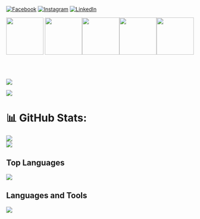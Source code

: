 
[![Facebook](https://img.shields.io/badge/Facebook-%231877F2.svg?logo=Facebook&logoColor=white)](https://www.facebook.com/devrezvirayhan) [![Instagram](https://img.shields.io/badge/Instagram-%23E4405F.svg?logo=Instagram&logoColor=white)](https://instagram.com/rezvirayhan2002) [![LinkedIn](https://img.shields.io/badge/LinkedIn-%230077B5.svg?logo=linkedin&logoColor=white)](https://linkedin.com/in/rezvirayhan) 

<p align="center">
  <img src="https://media3.giphy.com/media/ln7z2eWriiQAllfVcn/200w.webp" width="100">  
  <img src="https://i.giphy.com/media/eNAsjO55tPbgaor7ma/200w.webp" width="100"><img src="https://media3.giphy.com/media/kdFc8fubgS31b8DsVu/giphy.webp" width="100"><img src="https://i.giphy.com/media/KzJkzjggfGN5Py6nkT/200.webp" width="100"><img src="https://i.giphy.com/media/IdyAQJVN2kVPNUrojM/200.webp" width="100">
</p>
<br>
<br>    
<p> <a href="https://github.com/thinkright20"><img src="https://skillicons.dev/icons?i=js,ts,vscode,nextjs,github,mongodb,css,html,express,nodejs,react,redux,firebase,tailwind,bootstrap,figma,git,heroku,materialui,netlify,postman,threejs"> </a> </p>

<p> <a href="https://github.com/thinkright20"><img src="https://skillicons.dev/icons?i=js,ts,vscode,nextjs,github,mongodb,css,html,express,nodejs,react,redux,firebase,tailwind,bootstrap,figma,git,heroku,materialui,netlify,postman,threejs"> </a> </p>



# 📊 GitHub Stats:
![](https://github-readme-stats.vercel.app/api?username=rezvirayhan&theme=dark&hide_border=false&include_all_commits=true&count_private=true)<br/>
![](https://github-readme-streak-stats.herokuapp.com/?user=rezvirayhan&theme=dark&hide_border=false)<br/>

## Top Languages

<p>
  <img src="https://github-readme-stats.vercel.app/api/top-langs/?username=rezvirayhan&theme=gruvbox&stroke=f53b3b&card_width=500&bg_color=0d1117">
</p>

## Languages and Tools


[![](https://visitcount.itsvg.in/api?id=hmathir&icon=0&color=0)](https://visitcount.itsvg.in)
